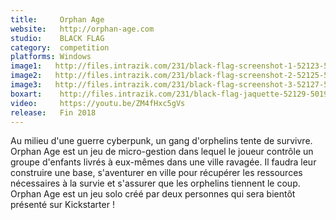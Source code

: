 ```yaml
---
title:     Orphan Age
website:   http://orphan-age.com
studio:    BLACK FLAG
category:  competition
platforms: Windows
image1:   http://files.intrazik.com/231/black-flag-screenshot-1-52123-5019-20180411-093202.png
image2:   http://files.intrazik.com/231/black-flag-screenshot-2-52125-5019-20180411-093202.png
image3:   http://files.intrazik.com/231/black-flag-screenshot-3-52127-5019-20180411-093203.jpg
boxart:    http://files.intrazik.com/231/black-flag-jaquette-52129-5019-20180411-093203.jpg
video:     https://youtu.be/ZM4fHxc5gVs
release:   Fin 2018
---
```


Au milieu d'une guerre cyberpunk, un gang d'orphelins tente de survivre. Orphan Age est un jeu de micro-gestion dans lequel le joueur contrôle un groupe d'enfants livrés à eux-mêmes dans une ville ravagée. Il faudra leur construire une base, s'aventurer en ville pour récupérer les ressources nécessaires à la survie et s'assurer que les orphelins tiennent le coup. Orphan Age est un jeu solo créé par deux personnes qui sera bientôt présenté sur Kickstarter !
